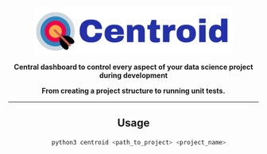 <div align="center">

<img src="docs/source/imgs/centroid_logo.png" width="400px">

**Central dashboard to control every aspect of your data science project during development**
   
**From creating a project structure to running unit tests.**

_________________________________________________________________________________________
## Usage
```bash
   python3 centroid <path_to_project> <project_name>
```
